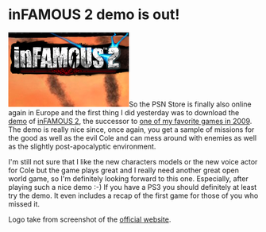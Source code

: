 # inFAMOUS 2 demo is out!

<img class="left" src="logo.jpg" alt="" />So the PSN Store is finally also
online again in Europe and the first thing I did yesterday was to download the
[demo](http://blog.us.playstation.com/2011/06/01/infamous-2-demo-out-now-midnight-sales-and-mlg-event/)
of [inFAMOUS 2](http://www.infamousthegame.com/en_US/infamous2.html), the
successor to [one of my favorite games in
2009](http://zerokspot.com/weblog/2009/06/07/infamous-review/). The demo is
really nice since, once again, you get a sample of missions for the good as
well as the evil Cole and can mess around with enemies as well as the slightly
post-apocalyptic environment.

I'm still not sure that I like the new characters models or the new voice
actor for Cole but the game plays great and I really need another great open
world game, so I'm definitely looking forward to this one. Especially, after
playing such a nice demo :-) If you have a PS3 you should definitely at least
try the demo. It even includes a recap of the first game for those of you who
missed it.

<p class="fineprint">Logo take from screenshot of the <a href="http://www.infamousthegame.com/en_US/infamous2/the-game.html">official website</a>.</p>